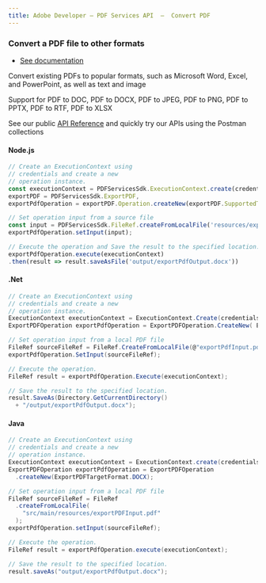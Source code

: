```yaml
---
title: Adobe Developer — PDF Services API  —  Convert PDF
---
```


<TextBlock slots="heading, buttons, text, text1, text2" theme="dark"  className="bgBlue link"/>

### Convert a PDF file to other formats

- [See documentation](https://www.adobe.com/go/pdftoolsapi_doc)

Convert existing PDFs to popular formats, such as Microsoft Word, Excel, and PowerPoint, as well as text and image

Support for PDF to DOC, PDF to DOCX, PDF to JPEG, PDF to PNG, PDF to PPTX, PDF to RTF, PDF to XLSX

See our public [API Reference](https://documentcloud.adobe.com/document-services/index.html#post-exportPDF) and quickly try our APIs using the Postman collections

<CodeBlock slots="heading, code" repeat="3" languages="js,.net,java" />

#### Node.js

```js
// Create an ExecutionContext using
// credentials and create a new
// operation instance.
const executionContext = PDFServicesSdk.ExecutionContext.create(credentials),
exportPDF = PDFServicesSdk.ExportPDF,
exportPdfOperation = exportPDF.Operation.createNew(exportPDF.SupportedTargetFormats.DOCX);

// Set operation input from a source file
const input = PDFServicesSdk.FileRef.createFromLocalFile('resources/exportPDFInput.pdf');
exportPdfOperation.setInput(input);

// Execute the operation and Save the result to the specified location.
exportPdfOperation.execute(executionContext)
.then(result => result.saveAsFile('output/exportPdfOutput.docx'))
```

#### .Net

```c#
// Create an ExecutionContext using
// credentials and create a new
// operation instance.
ExecutionContext executionContext = ExecutionContext.Create(credentials);
ExportPDFOperation exportPdfOperation = ExportPDFOperation.CreateNew( ExportPDFTargetFormat.DOCX );

// Set operation input from a local PDF file
FileRef sourceFileRef = FileRef.CreateFromLocalFile(@"exportPdfInput.pdf");
exportPdfOperation.SetInput(sourceFileRef);

// Execute the operation.
FileRef result = exportPdfOperation.Execute(executionContext);

// Save the result to the specified location.
result.SaveAs(Directory.GetCurrentDirectory()
  + "/output/exportPdfOutput.docx");
```

#### Java

```java
// Create an ExecutionContext using
// credentials and create a new
// operation instance.
ExecutionContext executionContext = ExecutionContext.create(credentials);
ExportPDFOperation exportPdfOperation = ExportPDFOperation
  .createNew(ExportPDFTargetFormat.DOCX);

// Set operation input from a local PDF file
FileRef sourceFileRef = FileRef
  .createFromLocalFile(
    "src/main/resources/exportPDFInput.pdf"
  );
exportPdfOperation.setInput(sourceFileRef);

// Execute the operation.
FileRef result = exportPdfOperation.execute(executionContext);

// Save the result to the specified location.
result.saveAs("output/exportPdfOutput.docx");
```